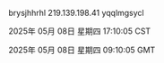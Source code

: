 brysjhhrhl 219.139.198.41 yqqlmgsycl

2025年 05月 08日 星期四 17:10:05 CST

2025年 05月 08日 星期四 09:10:05 GMT
